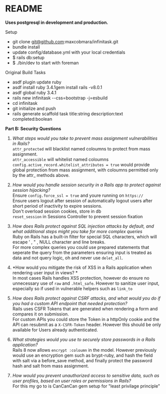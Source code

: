 # README

**Uses postgresql in development and production.**

Setup

* git clone git@github.com:maxcobmara/infinitask.git
* bundle install
* update config/database.yml with your local credentials
* $ rails db:setup
* $ ./bin/dev to start with foreman



Original Build Tasks

  * asdf plugin update ruby
  * asdf install ruby 3.4.1gem install rails -v8.0.1
  * asdf global ruby 3.4.1
  * rails new infinitask --css=bootstrap -j=esbuild
  * cd infinitask
  * git initialize and push
  * rails generate scaffold task title:string description:text completed:boolean


**Part B: Security Questions**

1. *What steps would you take to prevent mass assignment vulnerabilities in Rails?*
<br/>`attr_protected` will blacklist named coloumns to protect from mass assignment.
<br/>`attr_accessible` will whitelist named coloumns
<br/>`config.active_record.whitelist_attributes = true` would provide global protection from mass assignment, with coloumns permitted only by the attr_ methods above.
  
2. *How would you handle session security in a Rails app to protect against session hijacking?*
<br/>Ensure `config.force_ssl = true` and youre running on `https://`
<br/>Ensure users logout after session of automatically logout users after short period of inactivity to expire sessions.
<br/>Don't overload session cookies, store in db
<br/>`reset_session` in Sessions Controller to prevent session fixation

3. *How does Rails protect against SQL injection attacks by default, and what additional steps might you take for more complex queries*
<br/> Ruby on Rails has a built-in filter for special SQL characters, which will escape ’ , " , NULL character and line breaks.
<br/>For more complex queries you could use prepared statements that seperate the query from the parameters ensuring input is treated as data and not query logic, oh and never use `delet_all`.

4. *How would you mitigate the risk of XSS in a Rails application when rendering user input in views?
*<br/> In most cases Rails handles XSS protection, however do ensure no unnecessary use of `raw` and `.html_safe`.  However to sanitize user input, especially so if used in vulnerable helpers such as `link_to` 

5. *How does Rails protect against CSRF attacks, and what would you do if you had a custom API endpoint that needed protection?*
<br/>Rails uses CSFR Tokens that are generated when rendering a form and compares it on submission.
<br/>For custom APIs you could store the Token in a httpOnly cookie and the API can resubmit as a `X-CSFR-Token` header.  However this should be only available for Users already authenticated.

6. *What strategies would you use to securely store passwords in a Rails application?*
<br/> Rails 8 now allows `encrypt :coloumn` in the model.  However previously would use an encryption gem such as brypt-ruby, and hash the field with salt via a before_save method, and finally protect the password hash and salt from mass assignment.

7. *How would you prevent unauthorized access to sensitive data, such as user profiles, based on user roles or permissions in Rails?*
<br/>For this my go to is CanCanCan gem setup for "least privilage principle" 